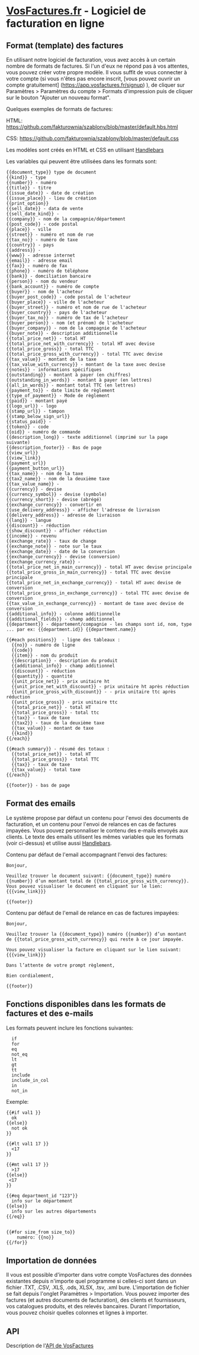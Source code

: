 [VosFactures.fr](http://vosfactures.fr/) - Logiciel de facturation en ligne
===========

Format (template) des factures
---------------

En utilisant notre logiciel de facturation, vous avez accès à un certain nombre de formats de factures. Si l'un d'eux ne répond pas à vos attentes, vous pouvez créer votre propre modèle. Il vous suffit de vous connecter à votre compte (si vous n'êtes pas encore inscrit, [vous pouvez ouvrir un compte gratuitement] (https://app.vosfactures.fr/signup) ), de cliquer sur Paramètres > Paramètres du compte > Formats d'impression puis de cliquer sur le bouton "Ajouter un nouveau format".



Quelques exemples de formats de factures:

HTML: https://github.com/fakturownia/szablony/blob/master/default.hbs.html

CSS: https://github.com/fakturownia/szablony/blob/master/default.css

Les modèles sont créés en HTML et CSS en utilisant [Handlebars](http://handlebarsjs.com/)

Les variables qui peuvent être utilisées dans les formats sont:
 
```shell
{{document_type}} type de document
{{kind}} - type
{{number}} - numéro
{{title}} - titre
{{issue_date}} - date de création
{{issue_place}} - lieu de création
{{print_option}} 
{{sell_date}} - data de vente
{{sell_date_kind}} - 
{{company}} - nom de la compagnie/département
{{post_code}} - code postal
{{place}} - ville
{{street}} - numéro et nom de rue
{{tax_no}} - numéro de taxe
{{country}} - pays
{{address}} -
{{www}} - adresse internet
{{email}} - adresse email
{{fax}} - numéro de fax
{{phone}} - numéro de téléphone
{{bank}} - domciliation bancaire
{{person}} - nom du vendeur
{{bank_account}} - numéro de compte
{{buyer}} - nom de l'acheteur
{{buyer_post_code}} - code postal de l'acheteur
{{buyer_place}} - ville de l'acheteur
{{buyer_street}} - numéro et nom de rue de l'acheteur
{{buyer_country}} - pays de l'acheteur
{{buyer_tax_no}} - numéro de tax de l'acheteur
{{buyer_person}} - nom (et prénom) de l'acheteur
{{buyer_company}} - nom de la compagnie de l'acheteur
{{buyer_note}} - description additionnelle
{{total_price_net}} - total HT
{{total_price_net_with_currency}} - total HT avec devise
{{total_price_gross}} - total TTC 
{{total_price_gross_with_currency}} - total TTC avec devise
{{tax_value}} - montant de la taxe
{{tax_value_with_currency}} - montant de la taxe avec devise
{{notes}} - informations spécifiques
{{outstanding}} - montant à payer (en chiffres)
{{outstanding_in_words}} - montant à payer (en lettres)
{{all_in_words}} - montant total TTC (en lettres)
{{payment_to}} - date limite de règlement
{{type_of_payment}} - Mode de règlement
{{paid}} - montant payé
{{logo_url}} - logo
{{stamp_url}} - tampon
{{stamp_below_sign_url}}
{{status_paid}} - 
{{token}} - code
{{oid}} - numéro de commande
{{description_long}} - texte additionnel (imprimé sur la page suivante)
{{description_footer}} - Bas de page
{{view_url}}
{{view_link}}
{{payment_url}}
{{payment_button_url}}
{{tax_name}} - nom de la taxe
{{tax2_name}} - nom de la deuxième taxe
{{tax_value_name}} -
{{currency}} - devise
{{currency_symbol}} - devise (symbole)
{{currency_short}} - devise (abrégé)
{{exchange_currency}} - convertir en
{{use_delivery_address}} - afficher l'adresse de livraison
{{delivery_address}} - adresse de livraison
{{lang}} - langue
{{discount}} - réduction
{{show_discount}} - afficher réduction
{{income}} - revenu
{{exchange_rate}} - taux de change
{{exchange_note}} - note sur le taux
{{exchange_date}} - date de la conversion
{{exchange_currency}} - devise (conversion)
{{exchange_currency_rate}} - 
{{total_price_net_in_main_currency}} - total HT avec devise principale
{{total_price_gross_in_main_currency}} - total TTC avec devise principale
{{total_price_net_in_exchange_currency}} - total HT avec devise de conversion
{{total_price_gross_in_exchange_currency}} - total TTC avec devise de conversion
{{tax_value_in_exchange_currency}} - montant de taxe avec devise de conversion
{{additional_info}} - colonne additionnelle
{{additional_fields}} - champ additionnel 
{{department}} - département/compagnie - les champs sont id, nom, type ... par ex: {{department.id}} {{department.name}}

{{#each positions}}  - ligne des tableaux :
  {{no}} - numéro de ligne
  {{code}}
  {{item}} - nom du produit
  {{description}} - description du produit
  {{additional_info}} - champ additionnel 
  {{discount}} - réduction
  {{quantity}} - quantité
  {{unit_price_net}} - prix unitaire ht
  {{unit_price_net_with_discount}} - prix unitaire ht après réduction
  {{unit_price_gross_with_discount}} - - prix unitaire ttc après réduction
  {{unit_price_gross}} - prix unitaire ttc
  {{total_price_net}} - total HT
  {{total_price_gross}} - total ttc
  {{tax}} - taux de taxe
  {{tax2}} - taux de la deuxième taxe
  {{tax_value}} - montant de taxe
  {{kind}}
{{/each}}

{{#each summary}} - résumé des totaux :
  {{total_price_net}} - total HT
  {{total_price_gross}} - total TTC
  {{tax}} - taux de taxe
  {{tax_value}} - total taxe
{{/each}}

{{footer}} - bas de page
```




Format des emails
---------------
Le système propose par défaut un contenu pour l'envoi des documents de facturation, et un contenu pour l'envoi de relances en cas de factures impayées. Vous pouvez personnaliser le contenu des e-mails envoyés aux clients. Le texte des emails utilisent les mêmes variables que les formats (voir ci-dessus) et utilise aussi [Handlebars](http://handlebarsjs.com/).

Contenu par défaut de l'email accompagnant l'envoi des factures:
```shell
Bonjour,

Veuillez trouver le document suivant: {{document_type}} numéro {{number}} d’un montant total de {{total_price_gross_with_currency}}.
Vous pouvez visualiser le document en cliquant sur le lien: {{{view_link}}}

{{footer}}

```

Contenu par défaut de l'email de relance en cas de factures impayées:
```shell
Bonjour,

Veuillez trouver la {{document_type}} numéro {{number}} d’un montant de {{total_price_gross_with_currency}} qui reste à ce jour impayée.

Vous pouvez visualiser la facture en cliquant sur le lien suivant: {{{view_link}}}

Dans l’attente de votre prompt règlement,

Bien cordialement,

{{footer}}
```


Fonctions disponibles dans les formats de factures et des e-mails
---------------

Les formats peuvent inclure les fonctions suivantes:

```shell
  if
  for
  eq 
  not_eq
  lt
  gt
  tt
  include
  include_in_col
  in 
  not_in
```

Exemple:

```shell  
{{#if val1 }}
  ok
{{else}}
  not ok
}}

{{#lt val1 17 }}
  <17
}}

{{#mt val1 17 }}
  >17
{{else}}
 <17
}}

{{#eq department_id "123"}}
  info sur le département
{{else}}
  info sur les autres départements
{{/eq}}


{{#for size_from size_to}}
    numéro: {{no}}
{{/for}}
```


Importation de données
---------------

Il vous est possible d'importer dans votre compte VosFactures des données existantes depuis n'importe quel programme si celles-ci sont dans un fichier .TXT, .CSV, .XLS, .ods, XLSX, .tsv, .xml bure. L'importation de fichier se fait depuis l'onglet Paramètres > Importation. Vous pouvez importer des factures (et autres documents de facturation), des clients et fournisseurs, vos catalogues produits, et des relevés bancaires. Durant l'importation, vous pouvez choisir quelles colonnes et lignes à importer. 




API
---------------

Description de l'[API de VosFactures](https://github.com/vosfactures/API) 

